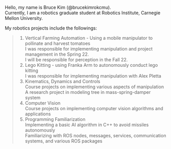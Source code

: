 Hello, my name is Bruce Kim (@brucekimrokcmu).<br>
Currently, I am a robotics graduate student at Robotics Institute, Carnegie Mellon University.

My robotics projects include the followings: <br>

>1. Vertical Farming Automation - Using a mobile manipulator to pollinate and harvest tomatoes<br>
  I was responsible for implementing manipulation and project management in the Spring 22. <br>
  I will be responsible for perception in the Fall 22. <br>
>2. Lego Kitting - using Franka Arm to autonomously conduct lego kitting<br>
  I was responsible for implementing manipulation with Alex Pletta <br>
>3. Kinematics, Dynamics and Controls <br>
  Course projects on implementing various aspects of manipulation <br>
  A research project in modeling tree in mass-spring-damper system <br>
>4. Computer Vision <br>
  Course projects on implementing computer vision algorithms and applications<br>
>5. Programming Familiarization <br>
  Implementing a basic AI algorithm in C++ to avoid missiles autonomously<br>
  Familiarizing with ROS nodes, messages, services, communication systems, and various ROS packages
